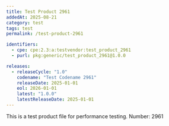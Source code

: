 ```yaml
---
title: Test Product 2961
addedAt: 2025-08-21
category: test
tags: test
permalink: /test-product-2961

identifiers:
  - cpe: cpe:2.3:a:testvendor:test_product_2961
  - purl: pkg:generic/test_product_2961@1.0.0

releases:
  - releaseCycle: "1.0"
    codename: "Test Codename 2961"
    releaseDate: 2025-01-01
    eol: 2026-01-01
    latest: "1.0.0"
    latestReleaseDate: 2025-01-01
---
```


This is a test product file for performance testing. Number: 2961
